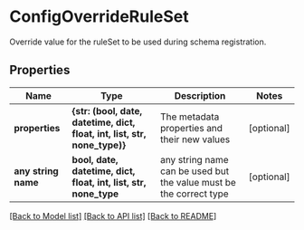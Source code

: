 # ConfigOverrideRuleSet

Override value for the ruleSet to be used during schema registration.

## Properties
Name | Type | Description | Notes
------------ | ------------- | ------------- | -------------
**properties** | **{str: (bool, date, datetime, dict, float, int, list, str, none_type)}** | The metadata properties and their new values | [optional] 
**any string name** | **bool, date, datetime, dict, float, int, list, str, none_type** | any string name can be used but the value must be the correct type | [optional]

[[Back to Model list]](../README.md#documentation-for-models) [[Back to API list]](../README.md#documentation-for-api-endpoints) [[Back to README]](../README.md)


